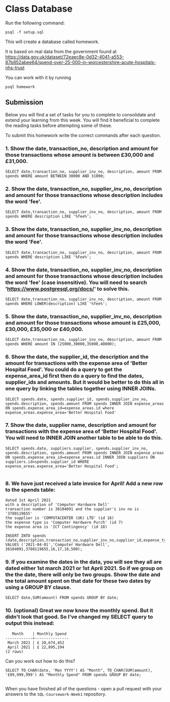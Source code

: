 # Class Database

Run the following command:

```
psql -f setup.sql
```

This will create a database called homework.

It is based on real data from the government found at
https://data.gov.uk/dataset/72eaec8e-0d32-4041-a553-87b852abee64/spend-over-25-000-in-worcestershire-acute-hospitals-nhs-trust

You can work with it by running

```
psql homework
```

## Submission

Below you will find a set of tasks for you to complete to consolidate and extend your learning from this week. You will find it beneficial to complete the reading tasks before attempting some of these.

To submit this homework write the correct commands after each question.

### 1. Show the date, transaction_no, description and amount for those transactions whose amount is between £30,000 and £31,000.

```
SELECT date,transaction_no, supplier_inv_no, description, amount FROM spends WHERE amount BETWEEN 30000 AND 31000;

```

### 2. Show the date, transaction_no, supplier_inv_no, description and amount for those transactions whose description includes the word 'fee'.

```
SELECT date,transaction_no, supplier_inv_no, description, amount FROM spends WHERE description LIKE '%fee%';

```

### 3. Show the date, transaction_no, supplier_inv_no, description and amount for those transactions whose description includes the word 'Fee'.

```
SELECT date,transaction_no, supplier_inv_no, description, amount FROM spends WHERE description LIKE '%Fee%';

```

### 4. Show the date, transaction_no, supplier_inv_no, description and amount for those transactions whose description includes the word 'fee' (case insensitive). You will need to search 'https://www.postgresql.org/docs/' to solve this.

```
SELECT date,transaction_no, supplier_inv_no, description, amount FROM spends WHERE LOWER(description) LIKE '%fee%';

```

### 5. Show the date, transaction_no, supplier_inv_no, description and amount for those transactions whose amount is £25,000, £30,000, £35,000 or £40,000.

```
SELECT date,transaction_no, supplier_inv_no, description, amount FROM spends WHERE amount IN (25000,30000,35000,40000);

```

### 6. Show the date, the supplier_id, the description and the amount for transactions with the expense area of 'Better Hospital Food'. You could do a query to get the expense_area_id first then do a query to find the dates, supplier_ids and amounts. But it would be better to do this all in one query by linking the tables together using INNER JOINs.

```
SELECT spends.date, spends.supplier_id, spends.supplier_inv_no, spends.description, spends.amount FROM spends INNER JOIN expense_areas ON spends.expense_area_id=expense_areas.id where expense_areas.expense_area='Better Hospital Food'

```

### 7. Show the date, supplier name, description and amount for transactions with the expense area of 'Better Hospital Food'. You will need to INNER JOIN another table to be able to do this.

```
SELECT spends.date, suppliers.supplier, spends.supplier_inv_no, spends.description, spends.amount FROM spends INNER JOIN expense_areas ON spends.expense_area_id=expense_areas.id INNER JOIN suppliers ON suppliers.id=spends.supplier_id WHERE expense_areas.expense_area='Better Hospital Food';


```

### 8. We have just received a late invoice for April! Add a new row to the spends table:

    dated 1st April 2021
    with a description of 'Computer Hardware Dell'
    transaction number is 38104091 and the supplier's inv no is '3780119655'
    the supplier is 'COMPUTACENTER (UK) LTD' (id 16)
    the expense type is 'Computer Hardware Purch' (id 7)
    the expense area is 'ICT Contingency' (id 18)
```
INSERT INTO spends (date,description,transaction_no,supplier_inv_no,supplier_id,expense_type_id,expense_area_id,amount) VALUES ('2021-04-01','Computer Hardware Dell', 38104091,3780119655,16,17,18,500);
```
### 9. If you examine the dates in the data, you will see they all are dated either 1st march 2021 or 1st April 2021. So if we group on the the date, there will only be two groups. Show the date and the total amount spent on that date for these two dates by using a GROUP BY clause.

```
SELECT date,SUM(amount) FROM spends GROUP BY date;

```

### 10. (optional) Great we now know the monthly spend. But it didn't look that good. So I've changed my SELECT query to output this instead:

```
   Month    | Monthly Spend
------------+---------------
 March 2021 | £ 28,674,452
 April 2021 | £ 22,895,194
(2 rows)
```

Can you work out how to do this?

```
SELECT TO_CHAR(date, 'Mon YYYY') AS "Month", TO_CHAR(SUM(amount), '£99,999,999') AS "Monthly Spend" FROM spends GROUP BY date;


```

When you have finished all of the questions - open a pull request with your answers to the `SQL-Coursework-Week1` repository.

